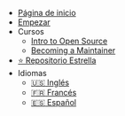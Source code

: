 - [Página de inicio](../../../README.md)
- [Empezar](../../../intro-to-oss/translations/es/)
- Cursos
  - [Intro to Open Source](/intro-to-oss/README.md)
  - [Becoming a Maintainer](/becoming-a-maintainer/README.md)
- [⭐ Repositorio Estrella](https://github.com/open-sauced/intro)
- Idiomas
  - [:us: Inglés ](../../../intro-to-oss/)
  - [:fr: Francés ](../../../intro-to-oss/translations/fr/)
  - [:es: Español ](../../../intro-to-oss/translations/es/)